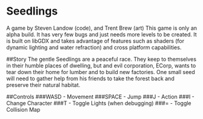 # Seedlings
A game by Steven Landow (code), and Trent Brew (art)
This game is only an alpha build. It has very few bugs and
just needs more levels to be created. It is built on libGDX
and takes advantage of features such as shaders (for dynamic
lighting and water refraction) and cross platform capabilities. 

##Story
The gentle Seedlings are a peaceful race. They keep to
themselves in their humble places of dwelling, but
and evil corporation, ECorp, wants to tear down their
home for lumber and to build new factories. One small
seed will need to gather help from his friends to take
the forest back and preserve their natural habitat. 

##Controls
###WASD - Movement
###SPACE - Jump
###J - Action
###I - Change Character
###T - Toggle Lights (when debugging)
###= - Toggle Collision Map
